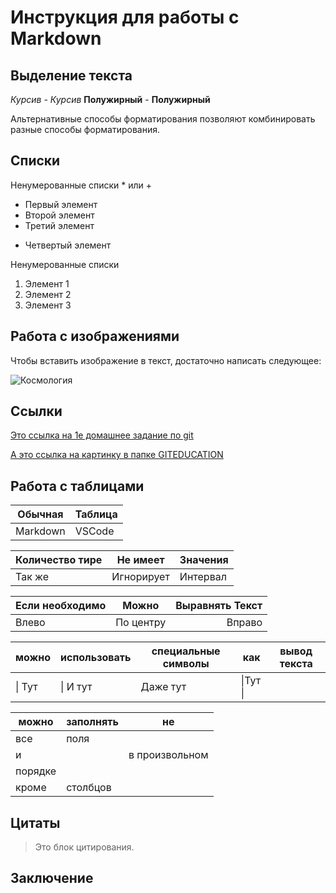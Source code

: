 # Инструкция для работы с Markdown

## Выделение текста

*Курсив* - _Курсив_
**Полужирный** - __Полужирный__

Альтернативные способы форматирования позволяют комбинировать разные способы форматирования.

## Списки

Ненумерованные списки * или +

* Первый элемент
* Второй элемент
* Третий элемент
+ Четвертый элемент

Ненумерованные списки

1. Элемент 1
2. Элемент 2
3. Элемент 3

## Работа с изображениями

Чтобы вставить изображение в текст, достаточно написать следующее:

![Космология](22a32e8d838dc47521cf770c6c1cb38b.jpg)

## Ссылки

[Это ссылка на 1е домашнее задание по git](https://gbcdn.mrgcdn.ru/uploads/asset/3876114/attachment/2309806a40b307545d34698d576858d2.png)

[А это ссылка на картинку в папке GITEDUCATION](22a32e8d838dc47521cf770c6c1cb38b.jpg)

## Работа с таблицами

Обычная|Таблица
-------|-------
Markdown|VSCode

Количество тире|Не имеет|Значения
--|--|--
Так же|Игнорирует|Интервал

Если необходимо|Можно|Выравнять Текст
:---|:---:|---:
Влево|По центру|Вправо

можно|использовать|специальные символы|как|вывод текста
---|---|---|---|---
\| Тут |\| И тут |Даже тут |\|Тут \| |


можно|заполнять|не
---|---|---
 |все|поля
и| |в произвольном
порядке| | 
|кроме| столбцов



## Цитаты

> Это блок цитирования.

## Заключение